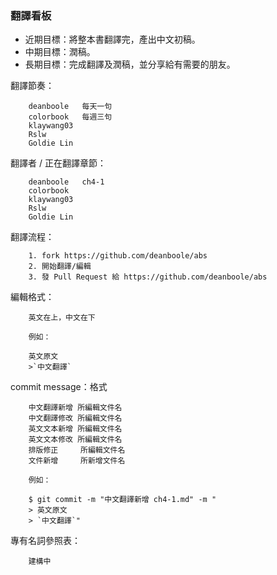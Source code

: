 ### 翻譯看板


* 近期目標：將整本書翻譯完，產出中文初稿。
* 中期目標：潤稿。
* 長期目標：完成翻譯及潤稿，並分享給有需要的朋友。

翻譯節奏：

		deanboole	每天一句
		colorbook	每週三句
		klaywang03	
		Rslw		
		Goldie Lin	

翻譯者 / 正在翻譯章節：

		deanboole	ch4-1
		colorbook	
		klaywang03	
		Rslw		
		Goldie Lin	

翻譯流程：

		1. fork https://github.com/deanboole/abs
		2. 開始翻譯/編輯
		3. 發 Pull Request 給 https://github.com/deanboole/abs

編輯格式：

		英文在上，中文在下
		
		例如：
		
		英文原文
		>`中文翻譯`

commit message：格式

		中文翻譯新增 所編輯文件名
		中文翻譯修改 所編輯文件名
		英文文本新增 所編輯文件名
		英文文本修改 所編輯文件名
		排版修正     所編輯文件名
		文件新增     所新增文件名

		例如：
		
		$ git commit -m "中文翻譯新增 ch4-1.md" -m "
		> 英文原文
		> `中文翻譯`"
		
專有名詞參照表：

		建構中
